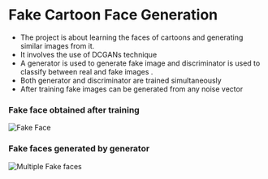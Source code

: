 # Fake Cartoon Face Generation


* The project is about learning the faces of cartoons and generating similar images from it.
* It involves the use of DCGANs technique 
* A generator is used to generate fake image and discriminator is used to classify between real and fake images . 
* Both generator and discriminator are trained simultaneously
* After training fake images can be generated from any noise vector



### Fake face obtained after training ###

   ![Fake Face](https://user-images.githubusercontent.com/48269177/102340502-32e86700-3fc9-11eb-9d3b-32dc79d0ab71.JPG)

### Fake faces generated by generator


![Multiple Fake faces](https://user-images.githubusercontent.com/48269177/102340951-b73aea00-3fc9-11eb-9a45-0ba124bf67b4.JPG)
